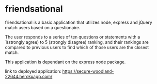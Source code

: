 # friendsational

friendsational is a basic application that utilizes node, express and jQuery match users based on a questionaire.

The user responds to a series of ten questions or statements with a 1(strongly agree) to 5 (strongly disagree) ranking, and their rankings are compared to previous users to find which of those users are the closest match.

This application is dependant on the express node package.

link to deployed application: https://secure-woodland-22644.herokuapp.com/
